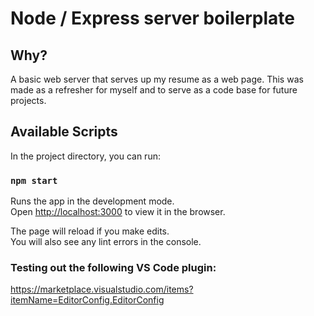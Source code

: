 
# Node / Express server boilerplate

## Why?
A basic web server that serves up my resume as a web page. This was made as a refresher for myself and to serve as a code base for future projects. 
  
## Available Scripts

In the project directory, you can run:

### `npm start`

Runs the app in the development mode.<br />
Open [http://localhost:3000](http://localhost:3000) to view it in the browser.

The page will reload if you make edits.<br />
You will also see any lint errors in the console.

### Testing out the following VS Code plugin:

https://marketplace.visualstudio.com/items?itemName=EditorConfig.EditorConfig